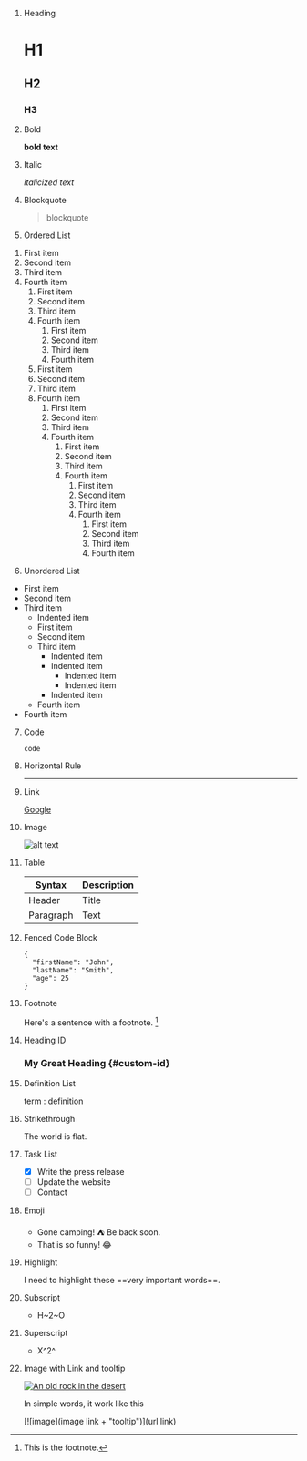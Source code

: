 1) Heading

    # H1
    ## H2
    ### H3

2) Bold

    **bold text**

3) Italic

    *italicized text*

4) Blockquote

    > blockquote

5) Ordered List

1. First item
2. Second item
3. Third item
4. Fourth item
    1. First item
    2. Second item
    3. Third item
    4. Fourth item
        1. First item
        3. Second item
        5. Third item
        7. Fourth item
    1. First item
    3. Second item
    5. Third item
    7. Fourth item
        1. First item
        3. Second item
        5. Third item
        7. Fourth item
            1. First item
            3. Second item
            5. Third item
            7. Fourth item
                1. First item
                3. Second item
                5. Third item
                7. Fourth item
                    1. First item
                    3. Second item
                    5. Third item
                    7. Fourth item


6) Unordered List

- First item
- Second item
- Third item
    - Indented item
    - First item
    - Second item
    - Third item
        - Indented item
        - Indented item
            - Indented item
            - Indented item
        - Indented item
    - Fourth item
- Fourth item


7) Code

    `code`

8) Horizontal Rule

    ---

9) Link

    [Google](https://www.google.com)

10) Image

    ![alt text](https://www.google.com/images/branding/googlelogo/1x/googlelogo_color_272x92dp.png)

11) Table

    | Syntax | Description |
    | ----------- | ----------- |
    | Header | Title |
    | Paragraph | Text |

12) Fenced Code Block

    ```
    {
      "firstName": "John",
      "lastName": "Smith",
      "age": 25
    }
    ```

13) Footnote

    Here's a sentence with a footnote. [^1]

    [^1]: This is the footnote.

14) Heading ID

    ### My Great Heading {#custom-id}

15) Definition List

    term
    : definition

16) Strikethrough

    ~~The world is flat.~~

17) Task List

    - [x] Write the press release
    - [ ] Update the website
    - [ ] Contact

18) Emoji

    - Gone camping! ⛺ Be back soon.
    - That is so funny! :joy:

19) Highlight

    I need to highlight these ==very important words==.

20) Subscript	
    
    * H~2~O

21) Superscript	
    * X^2^

22) Image with Link and tooltip

    [![An old rock in the desert](/images/shiprock.jpg "Shiprock, New Mexico by Beau Rogers")](https://www.flickr.com/photos/beaurogers/31833779864/in/photolist-Qv3rFw-34mt9F-a9Cmfy-5Ha3Zi-9msKdv-o3hgjr-hWpUte-4WMsJ1-KUQ8N-deshUb-vssBD-6CQci6-8AFCiD-zsJWT-nNfsgB-dPDwZJ-bn9JGn-5HtSXY-6CUhAL-a4UTXB-ugPum-KUPSo-fBLNm-6CUmpy-4WMsc9-8a7D3T-83KJev-6CQ2bK-nNusHJ-a78rQH-nw3NvT-7aq2qf-8wwBso-3nNceh-ugSKP-4mh4kh-bbeeqH-a7biME-q3PtTf-brFpgb-cg38zw-bXMZc-nJPELD-f58Lmo-bXMYG-bz8AAi-bxNtNT-bXMYi-bXMY6-bXMYv)

    In simple words, it work like this

    [![image](image link + "tooltip")](url link)